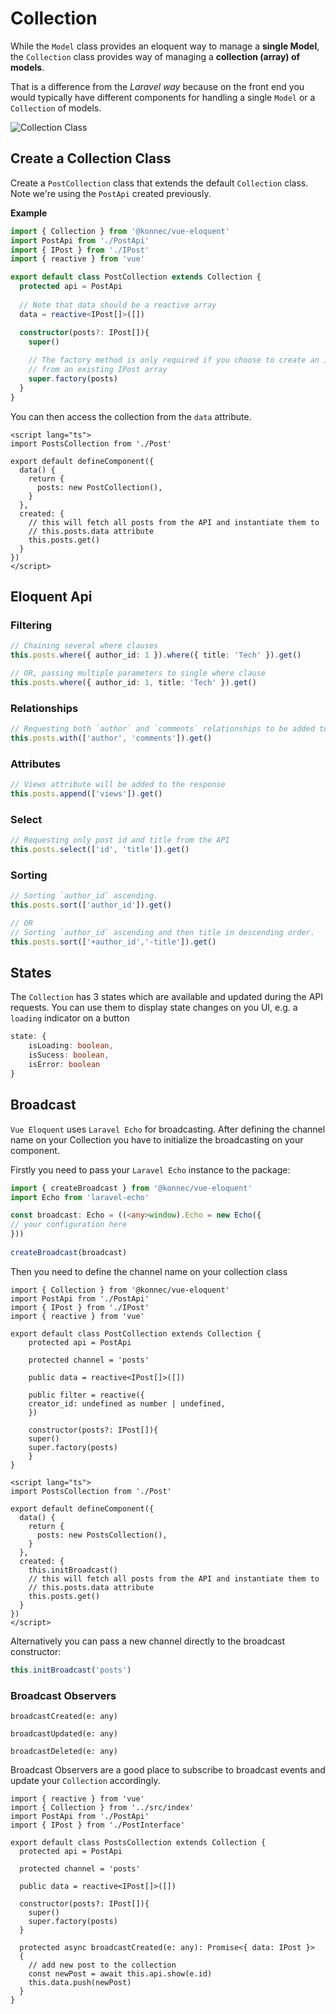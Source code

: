 # Collection

While the `Model` class provides an eloquent way to manage a **single Model**,
the `Collection` class provides way of managing a **collection (array) of models**.

That is a difference from the *Laravel way* because on the front end
you would typically have different components for handling a single
`Model` or a `Collection` of models.

![Collection Class](/collection-class.png)

## Create a Collection Class
Create a `PostCollection` class that extends the default `Collection` class. Note we're using the `PostApi` 
created previously.

**Example**

```ts
import { Collection } from '@konnec/vue-eloquent'
import PostApi from './PostApi'
import { IPost } from './IPost'
import { reactive } from 'vue'

export default class PostCollection extends Collection {
  protected api = PostApi
    
  // Note that data should be a reactive array
  data = reactive<IPost[]>([])

  constructor(posts?: IPost[]){
    super()
      
    // The factory method is only required if you choose to create an instance
    // from an existing IPost array
    super.factory(posts)
  }
}
```

You can then access the collection from the `data` attribute.

```vue{2,7,13}
<script lang="ts">
import PostsCollection from './Post'

export default defineComponent({
  data() {
    return {
      posts: new PostCollection(),
    }
  },
  created: {
    // this will fetch all posts from the API and instantiate them to
    // this.posts.data attribute
    this.posts.get()
  }
})
</script>
```

## Eloquent Api

### Filtering

```ts
// Chaining several where clauses
this.posts.where({ author_id: 1 }).where({ title: 'Tech' }).get()

// OR, passing multiple parameters to single where clause
this.posts.where({ author_id: 1, title: 'Tech' }).get()
```

### Relationships

```ts
// Requesting both `author` and `comments` relationships to be added to the response.
this.posts.with(['author', 'comments']).get()
```

### Attributes
```ts
// Views attribute will be added to the response
this.posts.append(['views']).get()
```

### Select
```ts
// Requesting only post id and title from the API
this.posts.select(['id', 'title']).get()
```

### Sorting
```ts
// Sorting `author_id` ascending.
this.posts.sort(['author_id']).get()

// OR
// Sorting `author_id` ascending and then title in descending order.
this.posts.sort(['+author_id','-title']).get()
```

## States
The `Collection` has 3 states which are available and updated during the API requests. You can use them to display
state changes on you UI, e.g. a `loading` indicator on a button

```ts
state: {
    isLoading: boolean,
    isSucess: boolean,
    isError: boolean
}
```

## Broadcast

`Vue Eloquent` uses `Laravel Echo` for broadcasting. After defining the channel
name on your Collection you have to initialize the broadcasting on your
component.

Firstly you need to pass your `Laravel Echo` instance to the package:
```ts
import { createBroadcast } from '@konnec/vue-eloquent'
import Echo from 'laravel-echo'

const broadcast: Echo = ((<any>window).Echo = new Echo({
// your configuration here
}))
    
createBroadcast(broadcast)
```

Then you need to define the channel name on your collection class

```ts{9}
import { Collection } from '@konnec/vue-eloquent'
import PostApi from './PostApi'
import { IPost } from './IPost'
import { reactive } from 'vue'

export default class PostCollection extends Collection {
    protected api = PostApi
    
    protected channel = 'posts'
    
    public data = reactive<IPost[]>([])
    
    public filter = reactive({
    creator_id: undefined as number | undefined,
    })
    
    constructor(posts?: IPost[]){
    super()
    super.factory(posts)
    }
}
```

```vue{11}
<script lang="ts">
import PostsCollection from './Post'

export default defineComponent({
  data() {
    return {
      posts: new PostsCollection(),
    }
  },
  created: {
    this.initBroadcast()
    // this will fetch all posts from the API and instantiate them to
    // this.posts.data attribute
    this.posts.get()
  }
})
</script>
```

Alternatively you can pass a new channel directly to the broadcast constructor:
```ts
this.initBroadcast('posts')
```


### Broadcast Observers

`broadcastCreated(e: any)`

`broadcastUpdated(e: any)`

`broadcastDeleted(e: any)`

Broadcast Observers are a good place to subscribe to broadcast events and update your `Collection` accordingly.

```ts{18-23}
import { reactive } from 'vue'
import { Collection } from '../src/index'
import PostApi from './PostApi'
import { IPost } from './PostInterface'

export default class PostsCollection extends Collection {
  protected api = PostApi

  protected channel = 'posts'

  public data = reactive<IPost[]>([])

  constructor(posts?: IPost[]){
    super()
    super.factory(posts)
  }

  protected async broadcastCreated(e: any): Promise<{ data: IPost }>
  {
    // add new post to the collection
    const newPost = await this.api.show(e.id)
    this.data.push(newPost)
  }
}
```
